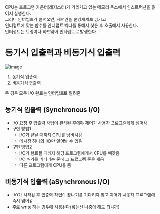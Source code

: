 CPU는 프로그램 카운터(레지스터)가 가리키고 있는 메모리 주소에서 인스트럭션을 읽어서 실행한다.         
그러나 인터럽트가 들어오면, 제어권을 운영체제로 넘기고      
인터럽트에 맞는 함수를 인터럽트 벡터를 통해서 찾은 후 호출해서 사용한다.       
인터럽트는 트랩이나 하드웨어 인터럽트로 발생한다.      

# 동기식 입출력과 비동기식 입출력 
   
![image](https://user-images.githubusercontent.com/50267433/140637421-83bd7d3d-e83a-4db2-9a72-3db022f47538.png)    
    
1. 동기식 입출력    
2. 비동기식 입출력     
    
두 경우 모두 I/O 완료는 인터럽트로 알려줌  

## 동기식 입출력 (Synchronous I/O)  
* I/O 요청 후 입출력 작업이 완려된 후에야 제어가 사용자 프로그램에게 넘어감   
* 구현 방법1 
    * I/O가 끝날 때까지 CPU를 낭비시킴    
    * 메시점 하나의 I/O만 일어날 수 있음  
* 구현 방법2
    * I/O가 완료될 때까지 해당 프로그램에게서 CPU를 빼앗음
    * I/O 처리를 기다리는 줄에 그 프로그램 줄을 세움
    * 다른 프로그램에게 CPU를 줌
     
## 비동기식 입출력 (aSynchronous I/O)   
* I/O가 시작된 후 입출력 작업이 끝나기를 기다리지 않고 제어가 사용자 프로그램에 즉시 넘어감       
* 주로 write 하는 경우에 사용된다(넣는건 나중에 해도 되니까)   

  
 
